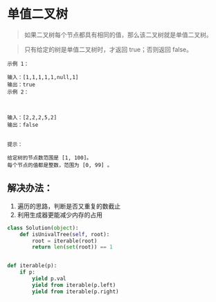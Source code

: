 # 单值二叉树

> 如果二叉树每个节点都具有相同的值，那么该二叉树就是单值二叉树。

> 只有给定的树是单值二叉树时，才返回 true；否则返回 false。


```
示例 1：

输入：[1,1,1,1,1,null,1]
输出：true
示例 2：



输入：[2,2,2,5,2]
输出：false


提示：

给定树的节点数范围是 [1, 100]。
每个节点的值都是整数，范围为 [0, 99] 。
```


## 解决办法：
1. 遍历的思路，判断是否又重复的数截止
2. 利用生成器更能减少内存的占用

```python
class Solution(object):
    def isUnivalTree(self, root):
        root = iterable(root)
        return len(set(root)) == 1


def iterable(p):
    if p:
        yield p.val
        yield from iterable(p.left)
        yield from iterable(p.right)
```
